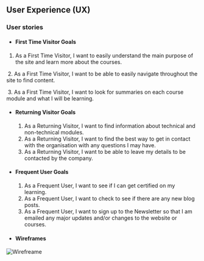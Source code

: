 ## User Experience (UX)

### User stories

- #### First Time Visitor Goals

1. As a First Time Visitor, I want to easily understand the main purpose of the site and learn more about the courses.

​ 2. As a First Time Visitor, I want to be able to easily navigate throughout the site to find content.

​ 3. As a First Time Visitor, I want to look for summaries on each course module and what I will be learning.

- #### Returning Visitor Goals

  1. As a Returning Visitor, I want to find information about technical and non-technical modules.
  2. As a Returning Visitor, I want to find the best way to get in contact with the organisation with any questions I may have.
  3. As a Returning Visitor, I want to be able to leave my details to be contacted by the company.

- #### Frequent User Goals

  1. As a Frequent User, I want to see if I can get certified on my learning.
  2. As a Frequent User, I want to check to see if there are any new blog posts.
  3. As a Frequent User, I want to sign up to the Newsletter so that I am emailed any major updates and/or changes to the website or courses.

- #### Wireframes

![Wirefreame](link/to/wireframe) 

